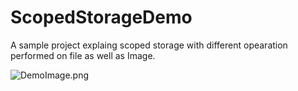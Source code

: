 # ScopedStorageDemo

A sample project explaing scoped storage with different opearation performed on file as well as Image.

![DemoImage.png](image/demo_image.png)




